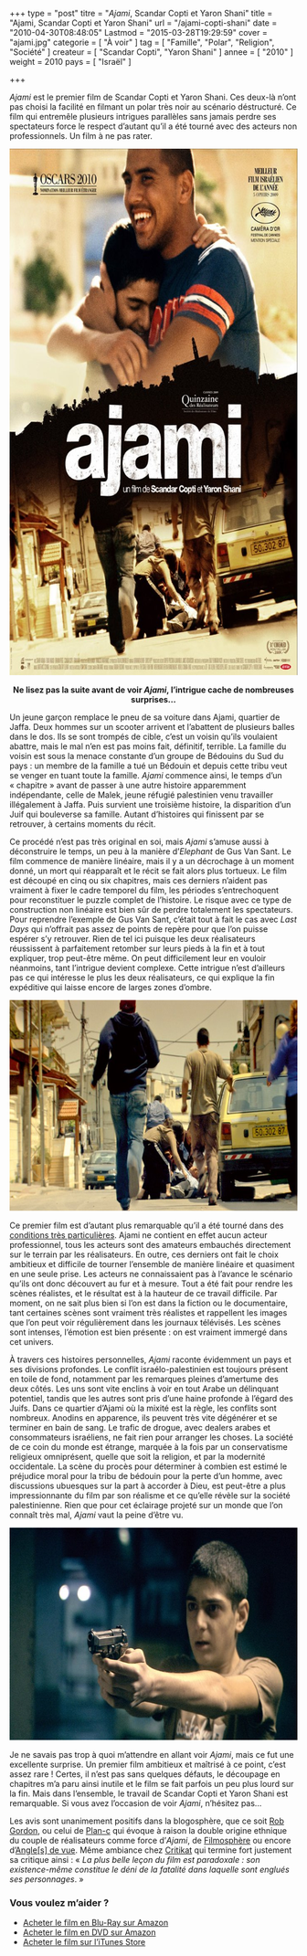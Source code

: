 +++
type = "post"
titre = "<em>Ajami</em>, Scandar Copti et Yaron Shani"
title = "Ajami, Scandar Copti et Yaron Shani"
url = "/ajami-copti-shani"
date = "2010-04-30T08:48:05"
Lastmod = "2015-03-28T19:29:59"
cover = "ajami.jpg"
categorie = [ "À voir" ]
tag = [ "Famille", "Polar", "Religion", "Société" ]
createur = [ "Scandar Copti", "Yaron Shani" ]
annee = [ "2010" ]
weight = 2010
pays = [ "Israël" ]

+++

<p><em>Ajami</em> est le premier film de Scandar Copti et Yaron Shani. Ces deux-là n&rsquo;ont pas choisi la facilité en filmant un polar très noir au scénario déstructuré. Ce film qui entremêle plusieurs intrigues parallèles sans jamais perdre ses spectateurs force le respect d&rsquo;autant qu&rsquo;il a été tourné avec des acteurs non professionnels. Un film à ne pas rater.</p>
<a href="http://www.allocine.fr/film/fichefilm_gen_cfilm=145927.html"><img class="aligncenter" src="ajami-copti-shani1.jpg" border="0" alt="ajami-copti-shani.jpg" width="690" height="922" /></a>
<p style="text-align: center;"><strong>Ne lisez pas la suite avant de voir <em>Ajami</em>, l&rsquo;intrigue cache de nombreuses surprises…</strong></p>
<p>Un jeune garçon remplace le pneu de sa voiture dans Ajami, quartier de Jaffa. Deux hommes sur un scooter arrivent et l&rsquo;abattent de plusieurs balles dans le dos. Ils se sont trompés de cible, c&rsquo;est un voisin qu&rsquo;ils voulaient abattre, mais le mal n&rsquo;en est pas moins fait, définitif, terrible. La famille du voisin est sous la menace constante d&rsquo;un groupe de Bédouins du Sud du pays : un membre de la famille a tué un Bédouin et depuis cette tribu veut se venger en tuant toute la famille. <em>Ajami</em> commence ainsi, le temps d&rsquo;un &laquo;&nbsp;chapitre&nbsp;&raquo; avant de passer à une autre histoire apparemment indépendante, celle de Malek, jeune réfugié palestinien venu travailler illégalement à Jaffa. Puis survient une troisième histoire, la disparition d&rsquo;un Juif qui bouleverse sa famille. Autant d&rsquo;histoires qui finissent par se retrouver, à certains moments du récit.</p>
<p>Ce procédé n&rsquo;est pas très original en soi, mais <em>Ajami</em> s&rsquo;amuse aussi à déconstruire le temps, un peu à la manière d&rsquo;<em>Elephant</em> de Gus Van Sant. Le film commence de manière linéaire, mais il y a un décrochage à un moment donné, un mort qui réapparaît et le récit se fait alors plus tortueux. Le film est découpé en cinq ou six chapitres, mais ces derniers n&rsquo;aident pas vraiment à fixer le cadre temporel du film, les périodes s&rsquo;entrechoquent pour reconstituer le puzzle complet de l&rsquo;histoire. Le risque avec ce type de construction non linéaire est bien sûr de perdre totalement les spectateurs. Pour reprendre l&rsquo;exemple de Gus Van Sant, c&rsquo;était tout à fait le cas avec <em>Last Days</em> qui n&rsquo;offrait pas assez de points de repère pour que l&rsquo;on puisse espérer s&rsquo;y retrouver. Rien de tel ici puisque les deux réalisateurs réussissent à parfaitement retomber sur leurs pieds à la fin et à tout expliquer, trop peut-être même. On peut difficilement leur en vouloir néanmoins, tant l&rsquo;intrigue devient complexe. Cette intrigue n&rsquo;est d&rsquo;ailleurs pas ce qui intéresse le plus les deux réalisateurs, ce qui explique la fin expéditive qui laisse encore de larges zones d&rsquo;ombre.</p>
<img class="aligncenter" src="ajami-shani-copti.jpg" border="0" alt="ajami-shani-copti.jpg" width="690" height="369" />
<p>Ce premier film est d&rsquo;autant plus remarquable qu&rsquo;il a été tourné dans des <a href="http://www.allocine.fr/film/anecdote_gen_cfilm=145927.html">conditions très particulières</a>. Ajami ne contient en effet aucun acteur professionnel, tous les acteurs sont des amateurs embauchés directement sur le terrain par les réalisateurs. En outre, ces derniers ont fait le choix ambitieux et difficile de tourner l&rsquo;ensemble de manière linéaire et quasiment en une seule prise. Les acteurs ne connaissaient pas à l&rsquo;avance le scénario qu&rsquo;ils ont donc découvert au fur et à mesure. Tout a été fait pour rendre les scènes réalistes, et le résultat est à la hauteur de ce travail difficile. Par moment, on ne sait plus bien si l&rsquo;on est dans la fiction ou le documentaire, tant certaines scènes sont vraiment très réalistes et rappellent les images que l&rsquo;on peut voir régulièrement dans les journaux télévisés. Les scènes sont intenses, l&rsquo;émotion est bien présente : on est vraiment immergé dans cet univers.</p>
<p>À travers ces histoires personnelles, <em>Ajami</em> raconte évidemment un pays et ses divisions profondes. Le conflit israélo-palestinien est toujours présent en toile de fond, notamment par les remarques pleines d&rsquo;amertume des deux côtés. Les uns sont vite enclins à voir en tout Arabe un délinquant potentiel, tandis que les autres sont pris d&rsquo;une haine profonde à l&rsquo;égard des Juifs. Dans ce quartier d&rsquo;Ajami où la mixité est la règle, les conflits sont nombreux. Anodins en apparence, ils peuvent très vite dégénérer et se terminer en bain de sang. Le trafic de drogue, avec dealers arabes et consommateurs israéliens, ne fait rien pour arranger les choses. La société de ce coin du monde est étrange, marquée à la fois par un conservatisme religieux omniprésent, quelle que soit la religion, et par la modernité occidentale. La scène du procès pour déterminer à combien est estimé le préjudice moral pour la tribu de bédouin pour la perte d&rsquo;un homme, avec discussions ubuesques sur la part à accorder à Dieu, est peut-être a plus impressionnante du film par son réalisme et ce qu&rsquo;elle révèle sur la société palestinienne. Rien que pour cet éclairage projeté sur un monde que l&rsquo;on connaît très mal, <em>Ajami</em> vaut la peine d&rsquo;être vu.</p>
<img class="aligncenter" src="ajami-2010.jpg" border="0" alt="ajami-2010.jpg" width="690" height="372" />
<p>Je ne savais pas trop à quoi m&rsquo;attendre en allant voir <em>Ajami</em>, mais ce fut une excellente surprise. Un premier film ambitieux et maîtrisé à ce point, c&rsquo;est assez rare ! Certes, il n&rsquo;est pas sans quelques défauts, le découpage en chapitres m&rsquo;a paru ainsi inutile et le film se fait parfois un peu plus lourd sur la fin. Mais dans l&rsquo;ensemble, le travail de Scandar Copti et Yaron Shani est remarquable. Si vous avez l&rsquo;occasion de voir <em>Ajami</em>, n&rsquo;hésitez pas…</p>
<p>Les avis sont unanimement positifs dans la blogosphère, que ce soit <a href="http://www.toujoursraison.com/2010/04/ajami.html">Rob Gordon</a>, ou celui de <a href="http://www.plan-c.fr/article-ajami-israel-et-le-polar-noir-48568189.html">Plan-c</a> qui évoque à raison la double origine ethnique du couple de réalisateurs comme force d&rsquo;<em>Ajami</em>, de <a href="http://www.filmosphere.com/2010/03/critique-ajami-2009/">Filmosphère</a> ou encore d&rsquo;<a href="http://www.anglesdevue.com/2010/04/21/ajami-de-scandar-copti-yaron-shani/">Angle[s] de vue</a>. Même ambiance chez <a href="http://www.critikat.com/Ajami.html">Critikat</a> qui termine fort justement sa critique ainsi : &laquo;&nbsp;<em>La plus belle leçon du film est paradoxale : son existence-même constitue le déni de la fatalité dans laquelle sont englués ses personnages</em>.&nbsp;&raquo;</p>
<div class="amazon">
<h3>Vous voulez m&rsquo;aider ?</h3>
<ul>
<li><a href="http://www.amazon.fr/gp/product/B003MT2EI2/ref=as_li_ss_tl?ie=UTF8&tag=leblogdenic07-21&linkCode=as2&camp=1642&creative=19458&creativeASIN=B003MT2EI2">Acheter le film en Blu-Ray sur Amazon</a></li>
<li><a href="http://www.amazon.fr/gp/product/B003WF67MA/ref=as_li_ss_tl?ie=UTF8&tag=leblogdenic07-21&linkCode=as2&camp=1642&creative=19458&creativeASIN=B003WF67MA">Acheter le film en DVD sur Amazon</a></li>
<li><a href="https://itunes.apple.com/fr/movie/ajami-vost/id419022729">Acheter le film sur l&rsquo;iTunes Store</a></li>
</ul>
</div>

